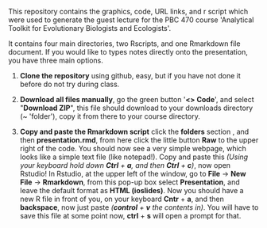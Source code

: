 This repository contains the graphics, code, URL links, and r script which were used to generate the guest lecture for the PBC 470 course 'Analytical Toolkit for Evolutionary Biologists and Ecologists'. 

It contains four main directories, two Rscripts, and one Rmarkdown file document. If you would like to types notes directly onto the presentation, you have three main options. 
1) **Clone the repository** using github, easy, but if you have not done it before do not try during class.  

2) **Download all files manually**, go the green button '**<> Code**',  and select "**Download ZIP**", this file should download to your downloads directory (~ 'folder'), copy it from there to your course directory.  

3) **Copy and paste the Rmarkdown script** click the **folders** section , and then **presentation.rmd**, from here click the little button **Raw** to the upper right of the code. You should now see a very simple webpage, which looks like a simple text file (like notepad!). Copy and paste this *(Using your keyboard hold down **Ctrl** + **a**, and then **Ctrl** + **c**)*, now open Rstudio! In Rstudio, at the upper left of the window, go to **File** -> **New File** -> **Rmarkdown**, from this pop-up box select **Presentation**, and leave the default format as **HTML (ioslides)**. Now you should have a new R file in front of you, on your keyboard **Cntr** + **a**, and then **backspace**, now just paste *(**control** + **v** the contents in)*. You will have to save this file at some point now, **ctrl** + **s** will open a prompt for that. 



